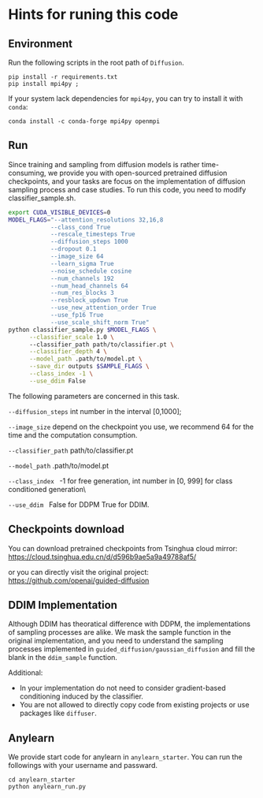 # Hints for runing this code


## Environment 
Run the following scripts in the root path of ```Diffusion```.

```
pip install -r requirements.txt
pip install mpi4py ;
```
If your system lack dependencies for ```mpi4py```, you can try to install it with ```conda```:

```
conda install -c conda-forge mpi4py openmpi
```

## Run
Since training and sampling from diffusion models is rather time-consuming, 
we provide you with open-sourced pretrained diffusion checkpoints, and your tasks 
are focus on the implementation of diffusion sampling process and case studies.
To run this code, you need to modify classifier_sample.sh.

```bash
export CUDA_VISIBLE_DEVICES=0
MODEL_FLAGS="--attention_resolutions 32,16,8 
            --class_cond True
            --rescale_timesteps True
            --diffusion_steps 1000 
            --dropout 0.1
            --image_size 64
            --learn_sigma True
            --noise_schedule cosine
            --num_channels 192
            --num_head_channels 64
            --num_res_blocks 3
            --resblock_updown True
            --use_new_attention_order True
            --use_fp16 True
            --use_scale_shift_norm True"
python classifier_sample.py $MODEL_FLAGS \
      --classifier_scale 1.0 \ 
      --classifier_path path/to/classifier.pt \
      --classifier_depth 4 \
      --model_path .path/to/model.pt \
      --save_dir outputs $SAMPLE_FLAGS \
      --class_index -1 \
      --use_ddim False
```

The following parameters are concerned in this task.

```--diffusion_steps``` int number in the interval [0,1000];

```--image_size``` depend on the checkpoint you use, we recommend 64 for the time and the computation consumption.

```--classifier_path``` path/to/classifier.pt

```--model_path``` .path/to/model.pt

```--class_index ``` -1 for free generation, int number in [0, 999] for class conditioned generation\

```--use_ddim ``` False for DDPM True for DDIM.
## Checkpoints download
You can download pretrained checkpoints from Tsinghua cloud mirror:
https://cloud.tsinghua.edu.cn/d/d596b9ae5a9a49788af5/

or you can directly visit the original project:
https://github.com/openai/guided-diffusion

## DDIM Implementation
Although DDIM has theoratical difference with DDPM, the implementations of sampling processes are alike.
We mask the sample function in the original implementation, and you need to understand the sampling processes 
implemented in ```guided_diffusion/gaussian_diffusion``` and fill the blank in the ```ddim_sample``` function.

Additional:
- In your implementation do not need to consider gradient-based conditioning induced by the classifier.
- You are not allowed to directly copy code from existing projects or use packages like ```diffuser```.

## Anylearn 
We provide start code for anylearn in ```anylearn_starter```. You can run the followings with your username and passward.
```
cd anylearn_starter
python anylearn_run.py
```